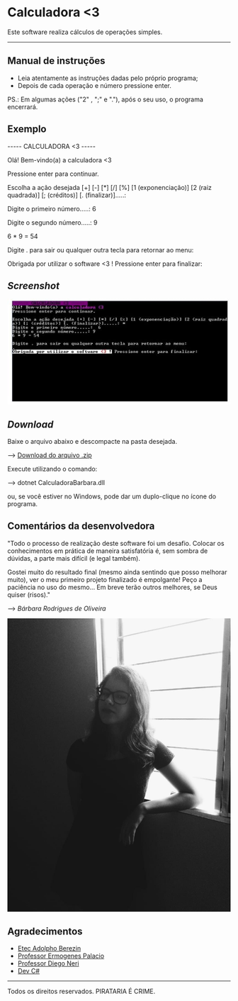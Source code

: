 # Calculadora <3

Este software realiza cálculos de operações simples. 

---
## Manual de instruções

- Leia atentamente as instruções dadas pelo próprio programa;
- Depois de cada operação e número pressione enter.

PS.: Em algumas ações ("2" , ";" e "."), após o seu uso, o programa encerrará.


## Exemplo



 ----- CALCULADORA <3 ----- 

Olá! Bem-vindo(a) a calculadora <3

Pressione enter para continuar.

Escolha a ação desejada [+] [-] [*] [/] [%] [1 (exponenciação)] [2 (raiz quadrada)] [; (créditos)] [. (finalizar)].....:

Digite o primeiro número.....:  6

Digite o segundo número.....: 9

6 * 9 = 54

Digite . para sair ou qualquer outra tecla para retornar ao menu:

Obrigada por utilizar o software <3 ! Pressione enter para finalizar:

## _Screenshot_

![Tela do programa](imagem.png)

## _Download_
Baixe o arquivo abaixo e descompacte na pasta desejada.

--> [Download do arquivo .zip](dist/CalculadoraBarbara.zip)

Execute utilizando o comando:

--> dotnet CalculadoraBarbara.dll

ou, se você estiver no Windows, pode dar um duplo-clique no ícone do programa.

## Comentários da desenvolvedora

"Todo o processo de realização deste software foi um desafio. Colocar os conhecimentos em prática de maneira satisfatória é, sem sombra de dúvidas, a parte mais difícil (e legal também). 

Gostei muito do resultado final (mesmo ainda sentindo que posso melhorar muito), ver o meu primeiro projeto finalizado é empolgante! Peço a paciência no uso do mesmo... Em breve terão outros melhores, se Deus quiser (risos)."

--> _Bárbara Rodrigues de Oliveira_

![Imagem](barbara.png)

## Agradecimentos

- [Etec Adolpho Berezin](http://https://eteab.com.br/)
- [Professor Ermogenes Palacio](http://https://github.com/ermogenes)
- [Professor Diego Neri](http://https://github.com/diegoneri)
- [Dev C#](http://https://github.com/barbararoliveira/CalculadoraBarbara)

---
Todos os direitos reservados. PIRATARIA É CRIME.

